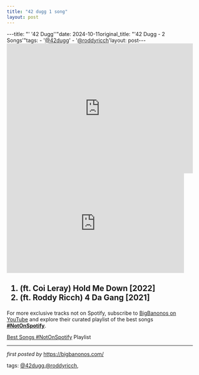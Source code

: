 ```yaml
---
title: "42 dugg 1 song"
layout: post
---
```

---title: "' '42 Dugg''"date: 2024-10-11original_title: "'42 Dugg - 2 Songs'"tags:  - '[@42dugg](/tags/42dugg/)'  - '[@roddyricch](/tags/roddyricch/)'layout: post---<iframe allow="autoplay; clipboard-write; encrypted-media; fullscreen; picture-in-picture" allowfullscreen="" frameborder="0" height="352" loading="lazy" src="https://open.spotify.com/embed/playlist/4Whu4h9l82qbI3rsPiyGak?utm_source=generator" width="100%"></iframe><iframe frameborder="0" height="270" src="https://youtube.com/embed/x6LBEoIF1mk" width="480"></iframe><h2><ol><li>(ft. Coi Leray) Hold Me Down [2022]</li><li>(ft. Roddy Ricch) 4 Da Gang [2021]</li></ol></h2><!--Subscribe and Playlist Links--><div>    <p>For more exclusive tracks not on Spotify, subscribe to <a href="https://www.youtube.com/[@BigBanonos](/tags/BigBanonos/)" target="_blank">BigBanonos on YouTube</a> and explore their curated playlist of the best songs <strong>[#NotOnSpotify](/tags/NotOnSpotify/)</strong>.</p>    <p><a href="https://www.youtube.com/playlist?list=PLtuNtuTatqI0kFahUCbtbfenC_ET5O_tr" target="_blank">Best Songs [#NotOnSpotify](/tags/NotOnSpotify/) Playlist<br /></a></p></div><hr /><p><em>first posted by</em> <a href="https://bigbanonos.com/" rel="noopener" target="_new">https://bigbanonos.com/</a></p><p>tags: [@42dugg](/tags/42dugg/),[@roddyricch](/tags/roddyricch/),</p>